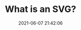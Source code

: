 ---
title: What is an SVG?
date: 2021-06-07 21:42:06
tags:
    - web
categories: tech
keywords: 
---